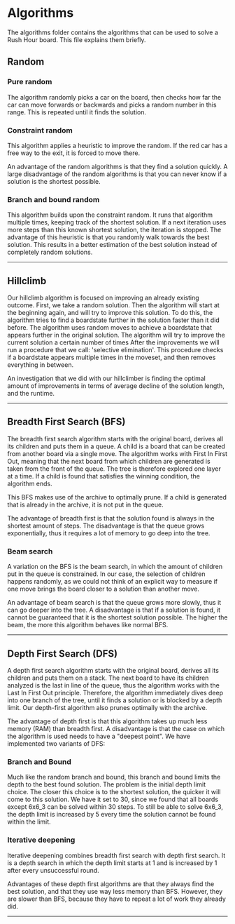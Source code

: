 # Algorithms

The algorithms folder contains the algorithms that can be used to solve a Rush Hour board. This file explains them briefly.

## Random

### Pure random

The algorithm randomly picks a car on the board, then checks how far the car can move forwards or backwards and picks a random number in this range. This is repeated until it finds the solution.

### Constraint random

This algorithm applies a heuristic to improve the random. If the red car has a free way to the exit, it is forced to move there.

An advantage of the random algorithms is that they find a solution quickly. A large disadvantage of the random algorithms is that you can never know if a solution is the shortest possible.

### Branch and bound random

This algorithm builds upon the constraint random. It runs that algorithm multiple times, keeping track of the shortest solution. If a next iteration uses more steps than this known shortest solution, the iteration is stopped. The advantage of this heuristic is that you randomly walk towards the best solution. This results in a better estimation of the best solution instead of completely random solutions.

---

## Hillclimb

Our hillclimb algorithm is focused on improving an already existing outcome. First, we take a random solution. Then the algorithm will start at the beginning again, and will try to improve this solution. To do this, the algorithm tries to find a boardstate further in the solution faster than it did before. The algorithm uses random moves to achieve a boardstate that appears further in the original solution. The algorithm will try to improve the current solution a certain number of times
After the improvements we will run a procedure that we call: 'selective elimination'. This procedure checks if a boardstate appears multiple times in the moveset, and then removes everything in between.

An investigation that we did with our hillclimber is finding the optimal amount of improvements in terms of average decline of the solution length, and the runtime.

---

## Breadth First Search (BFS)

The breadth first search algorithm starts with the original board, derives all its children and puts them in a queue. A child is a board that can be created from another board via a single move. The algorithm works with First In First Out, meaning that the next board from which children are generated is taken from the front of the queue. The tree is therefore explored one layer at a time. If a child is found that satisfies the winning condition, the algorithm ends.

This BFS makes use of the archive to optimally prune. If a child is generated that is already in the archive, it is not put in the queue.

The advantage of breadth first is that the solution found is always in the shortest amount of steps. The disadvantage is that the queue grows exponentially, thus it requires a lot of memory to go deep into the tree.

### Beam search

A variation on the BFS is the beam search, in which the amount of children put in the queue is constrained. In our case, the selection of children happens randomly, as we could not think of an explicit way to measure if one move brings the board closer to a solution than another move.

An advantage of beam search is that the queue grows more slowly, thus it can go deeper into the tree. A disadvantage is that if a solution is found, it cannot be guaranteed that it is the shortest solution possible. The higher the beam, the more this algorithm behaves like normal BFS.

---

## Depth First Search (DFS)

A depth first search algorithm starts with the original board, derives all its children and puts them on a stack. The next board to have its children analyzed is the last in line of the queue, thus the algorithm works with the Last In First Out principle. Therefore, the algorithm immediately dives deep into one branch of the tree, until it finds a solution or is blocked by a depth limit. Our depth-first algorithm also prunes optimally with the archive.

The advantage of depth first is that this algorithm takes up much less memory (RAM) than breadth first. A disadvantage is that the case on which the algorithm is used needs to have a "deepest point". We have implemented two variants of DFS:

### Branch and Bound

Much like the random branch and bound, this branch and bound limits the depth to the best found solution. The problem is the initial depth limit choice. The closer this choice is to the shortest solution, the quicker it will come to this solution. We have it set to 30, since we found that all boards except 6x6_3 can be solved within 30 steps. To still be able to solve 6x6_3, the depth limit is increased by 5 every time the solution cannot be found within the limit.

### Iterative deepening

Iterative deepening combines breadth first search with depth first search. It is a depth search in which the depth limit starts at 1 and is increased by 1 after every unsuccessful round. 

Advantages of these depth first algorithms are that they always find the best solution, and that they use way less memory than BFS. However, they are slower than BFS, because they have to repeat a lot of work they already did.

---
